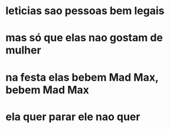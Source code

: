 # leticias sao pessoas bem legais
# mas só que elas nao gostam de mulher
# na festa elas bebem Mad Max, bebem Mad Max
# ela quer parar ele nao quer

